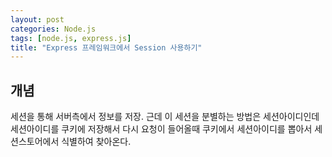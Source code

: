 ```yaml
---
layout: post
categories: Node.js
tags: [node.js, express.js]
title: "Express 프레임워크에서 Session 사용하기"
---
```


## 개념
세션을 통해 서버측에서 정보를 저장.
근데 이 세션을 분별하는 방법은 세션아이디인데 세션아이디를 쿠키에 저장해서
다시 요청이 들어올때 쿠키에서 세션아이디를 뽑아서 세션스토어에서 식별하여 찾아온다.